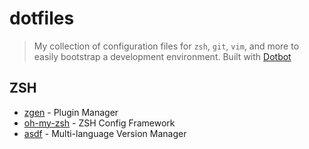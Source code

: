 # dotfiles

> My collection of configuration files for `zsh`, `git`, `vim`, and more to easily bootstrap a development environment. Built with [Dotbot](https://github.com/anishathalye/dotbot)

## ZSH

- [zgen](https://github.com/tarjoilija/zgen) - Plugin Manager
- [oh-my-zsh](https://github.com/ohmyzsh/ohmyzsh) - ZSH Config Framework
- [asdf](https://github.com/asdf-vm/asdf) - Multi-language Version Manager
